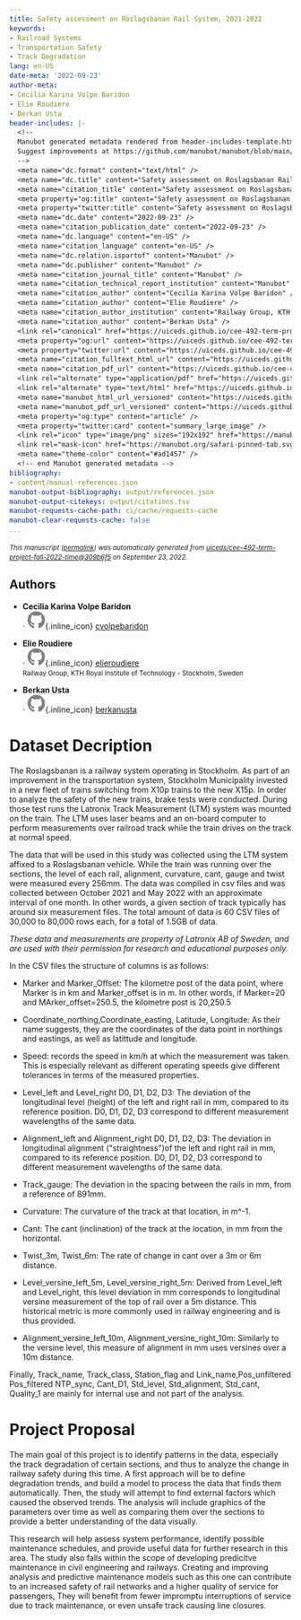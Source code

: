 ```yaml
---
title: Safety assessment on Roslagsbanan Rail System, 2021-2022
keywords:
- Railroad Systems
- Transportation Safety
- Track Degradation
lang: en-US
date-meta: '2022-09-23'
author-meta:
- Cecilia Karina Volpe Baridon
- Elie Roudiere
- Berkan Usta
header-includes: |-
  <!--
  Manubot generated metadata rendered from header-includes-template.html.
  Suggest improvements at https://github.com/manubot/manubot/blob/main/manubot/process/header-includes-template.html
  -->
  <meta name="dc.format" content="text/html" />
  <meta name="dc.title" content="Safety assessment on Roslagsbanan Rail System, 2021-2022" />
  <meta name="citation_title" content="Safety assessment on Roslagsbanan Rail System, 2021-2022" />
  <meta property="og:title" content="Safety assessment on Roslagsbanan Rail System, 2021-2022" />
  <meta property="twitter:title" content="Safety assessment on Roslagsbanan Rail System, 2021-2022" />
  <meta name="dc.date" content="2022-09-23" />
  <meta name="citation_publication_date" content="2022-09-23" />
  <meta name="dc.language" content="en-US" />
  <meta name="citation_language" content="en-US" />
  <meta name="dc.relation.ispartof" content="Manubot" />
  <meta name="dc.publisher" content="Manubot" />
  <meta name="citation_journal_title" content="Manubot" />
  <meta name="citation_technical_report_institution" content="Manubot" />
  <meta name="citation_author" content="Cecilia Karina Volpe Baridon" />
  <meta name="citation_author" content="Elie Roudiere" />
  <meta name="citation_author_institution" content="Railway Group, KTH Royal Institute of Technology - Stockholm, Sweden" />
  <meta name="citation_author" content="Berkan Usta" />
  <link rel="canonical" href="https://uiceds.github.io/cee-492-term-project-fall-2022-time/" />
  <meta property="og:url" content="https://uiceds.github.io/cee-492-term-project-fall-2022-time/" />
  <meta property="twitter:url" content="https://uiceds.github.io/cee-492-term-project-fall-2022-time/" />
  <meta name="citation_fulltext_html_url" content="https://uiceds.github.io/cee-492-term-project-fall-2022-time/" />
  <meta name="citation_pdf_url" content="https://uiceds.github.io/cee-492-term-project-fall-2022-time/manuscript.pdf" />
  <link rel="alternate" type="application/pdf" href="https://uiceds.github.io/cee-492-term-project-fall-2022-time/manuscript.pdf" />
  <link rel="alternate" type="text/html" href="https://uiceds.github.io/cee-492-term-project-fall-2022-time/v/309b6f5b3e9ea759b920270b8c7b8e75541af26f/" />
  <meta name="manubot_html_url_versioned" content="https://uiceds.github.io/cee-492-term-project-fall-2022-time/v/309b6f5b3e9ea759b920270b8c7b8e75541af26f/" />
  <meta name="manubot_pdf_url_versioned" content="https://uiceds.github.io/cee-492-term-project-fall-2022-time/v/309b6f5b3e9ea759b920270b8c7b8e75541af26f/manuscript.pdf" />
  <meta property="og:type" content="article" />
  <meta property="twitter:card" content="summary_large_image" />
  <link rel="icon" type="image/png" sizes="192x192" href="https://manubot.org/favicon-192x192.png" />
  <link rel="mask-icon" href="https://manubot.org/safari-pinned-tab.svg" color="#ad1457" />
  <meta name="theme-color" content="#ad1457" />
  <!-- end Manubot generated metadata -->
bibliography:
- content/manual-references.json
manubot-output-bibliography: output/references.json
manubot-output-citekeys: output/citations.tsv
manubot-requests-cache-path: ci/cache/requests-cache
manubot-clear-requests-cache: false
...
```







<small><em>
This manuscript
([permalink](https://uiceds.github.io/cee-492-term-project-fall-2022-time/v/309b6f5b3e9ea759b920270b8c7b8e75541af26f/))
was automatically generated
from [uiceds/cee-492-term-project-fall-2022-time@309b6f5](https://github.com/uiceds/cee-492-term-project-fall-2022-time/tree/309b6f5b3e9ea759b920270b8c7b8e75541af26f)
on September 23, 2022.
</em></small>

## Authors



+ **Cecilia Karina Volpe Baridon**<br>
    · ![GitHub icon](images/github.svg){.inline_icon}
    [cvolpebaridon](https://github.com/cvolpebaridon)<br>
  <small>
  </small>

+ **Elie Roudiere**<br>
    · ![GitHub icon](images/github.svg){.inline_icon}
    [elieroudiere](https://github.com/elieroudiere)<br>
  <small>
     Railway Group, KTH Royal Institute of Technology - Stockholm, Sweden
  </small>

+ **Berkan Usta**<br>
    · ![GitHub icon](images/github.svg){.inline_icon}
    [berkanusta](https://github.com/berkanusta)<br>
  <small>
  </small>



# Dataset Decription
The Roslagsbanan is a railway system operating in Stockholm. As part of an improvement in the transportation system, Stockholm Municipality invested in a new fleet of trains switching from X10p trains to the new X15p. In order to analyze the safety of the new trains, brake tests were conducted. During those test runs the Latronix Track Measurement (LTM) system was mounted on the train. The LTM uses laser beams and an on-board computer to perform measurements over railroad track while the train drives on the track at normal speed. 

The data that will be used in this study was collected using the LTM system affixed to a Roslagsbanan vehicle. While the train was running over the sections, the level of each rail, alignment, curvature, cant, gauge and twist were measured every 256mm. The data was compiled in csv files and was collected between October 2021 and May 2022 with an approximate interval of one month. In other words, a given section of track typically has around six measurement files. The total amount of data is 60 CSV files of 30,000 to 80,000 rows each, for a total of 1.5GB of data. 

*These data and measurements are property of Latronix AB of Sweden, and are used with their permission for research and educational purposes only.*

In the CSV files the structure of columns is as follows:

- Marker and Marker_Offset: The kilometre post of the data point, where Marker is in km and Marker_offset is in m. In other words, if Marker=20 and MArker_offset=250.5, the kilometre post is 20,250.5 

- Coordinate_northing,Coordinate_easting, Latitude, Longitude: As their name suggests, they are the coordinates of the data point in northings and eastings, as well as latittude and longitude. 

- Speed: records the speed in km/h at which the measurement was taken. This is especially relevant as different operating speeds give different tolerances in terms of the measured properties. 

- Level_left and Level_right D0, D1, D2, D3: The deviation of the longitudinal level (height) of the left and right rail in mm, compared to its reference position. D0, D1, D2, D3 correspond to different measurement wavelengths of the same data.

- Alignment_left and Alignment_right D0, D1, D2, D3: The deviation in longitudinal alignment ("straightness")of the left and right rail in mm, compared to its reference position. D0, D1, D2, D3 correspond to different measurement wavelengths of the same data.

- Track_gauge: The deviation in the spacing between the rails in mm, from a reference of 891mm.

- Curvature: The curvature of the track at that location, in m^-1.

- Cant: The cant (inclination) of the track at the location, in mm from the horizontal.

- Twist_3m, Twist_6m: The rate of change in cant over a 3m or 6m distance.

- Level_versine_left_5m, Level_versine_right_5m: Derived from Level_left and Level_right, this level deviation in mm corresponds to longitudinal versine measurement of the top of rail over a 5m distance. This historical metric is more commonly used in railway engineering and is thus provided.

- Alignment_versine_left_10m, Alignment_versine_right_10m: Similarly to the versine level, this measure of alignment in mm uses versines over a 10m distance.

Finally, Track_name, Track_class, Station_flag and Link_name,Pos_unfiltered	Pos_filtered	NTP_sync, Cant_D1, Std_level, Std_alignment, Std_cant, Quality_1 are mainly for internal use and not part of the analysis.
			
# Project Proposal
The main goal of this project is to identify patterns in the data, especially the track degradation of certain sections, and thus to analyze the change in railway safety during this time. A first approach will be to define degradation trends, and build a model to process the data that finds them automatically. Then, the study will attempt to find external factors which caused the observed trends. The analysis will include graphics of the parameters over time as well as comparing them over the sections to provide a better understanding of the data visually.

This research will help assess system performance, identify possible maintenance schedules, and provide useful data for further research in this area. The study also falls within the scope of developing predicitve maintenance in civil engineering and railways. Creating and improving analysis and predictive maintenance models such as this one can contribute to an increased safety of rail networks and a higher quality of service for passengers, They will benefit from fewer impromptu interruptions of service due to track maintenance, or even unsafe track causing line closures. 